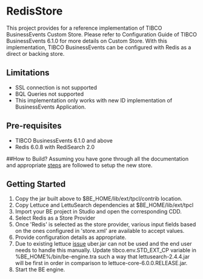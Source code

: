 # RedisStore
This project provides for a reference implementation of TIBCO BusinessEvents Custom Store.
Please refer to Configuration Guide of TIBCO BusinessEvents 6.1.0 for more details on Custom Store.
With this implementation, TIBCO BusinessEvents can be configured with Redis as a direct or backing store.

## Limitations
- SSL connection is not supported
- BQL Queries not supported
- This implementation only works with new ID implementation of BusinessEvents Application.

## Pre-requisites
- TIBCO BusinessEvents 6.1.0 and above
- Redis 6.0.8 with RediSearch 2.0

##How to Build?
Assuming you have gone through all the documentation and appropriate [steps](https://github.com/tibco/be-contribution/tree/main/store) are followed to setup the new store.

## Getting Started
1. Copy the jar built above to $BE_HOME/lib/ext/tpcl/contrib location.
2. Copy Lettuce and LettuSearch dependencies at $BE_HOME/lib/ext/tpcl
3. Import your BE project in Studio and open the corresponding CDD.
4. Select Redis as a Store Provider
5. Once 'Redis' is selected as the store provider, various input fields based on the ones configured in 'store.xml' are available to accept values.
5. Provide configuration details as appropriate.
6. Due to existing lettuce [issue](https://github.com/RediSearch/lettusearch/issues/33) uber.jar can not be used and the end user needs to handle this manually.
   Update tibco.env.STD_EXT_CP variable in %BE_HOME%/bin/be-engine.tra such a way that lettusearch-2.4.4.jar will be first in order in comparison to lettuce-core-6.0.0.RELEASE.jar.
7. Start the BE engine.

